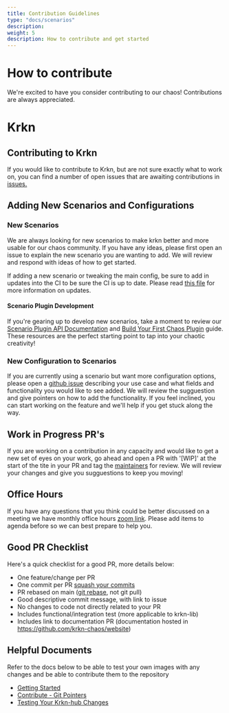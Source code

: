 ```yaml
---
title: Contribution Guidelines
type: "docs/scenarios"
description: 
weight: 5
description: How to contribute and get started
---
```


# How to contribute

We're excited to have you consider contributing to our chaos! Contributions are always appreciated. 

# Krkn 

## Contributing to Krkn

If you would like to contribute to Krkn, but are not sure exactly what to work on, you can find a number of open issues that are awaiting contributions in
[issues.](https://github.com/krkn-chaos/krkn/issues?q=is%3Aissue%20state%3Aopen%20label%3A%22good%20first%20issue%22)

## Adding New Scenarios and Configurations

### New Scenarios 

We are always looking for new scenarios to make krkn better and more usable for our chaos community. If you have any ideas, please first open an issue to explain the new scenario you are wanting to add. We will review and respond with ideas of how to get started. 

If adding a new scenario or tweaking the main config, be sure to add in updates into the CI to be sure the CI is up to date.
Please read [this file](https://krkn-chaos.dev/docs/getting-started/#adding-new-scenarios) for more information on updates.

#### Scenario Plugin Development

If you're gearing up to develop new scenarios, take a moment to review our
[Scenario Plugin API Documentation](/docs/contribution-guidelines/scenario_plugin_api.md) and
[Build Your First Chaos Plugin](/docs/contribution-guidelines/build-your-first-plugin.md) guide.
These resources are the perfect starting point to tap into your chaotic creativity!

### New Configuration to Scenarios 

If you are currently using a scenario but want more configuration options, please open a [github issue](https://github.com/krkn-chaos/krkn/issues) describing your use case and what fields and functionality you would like to see added. We will review the sugguestion and give pointers on how to add the functionality. If you feel inclined, you can start working on the feature and we'll help if you get stuck along the way. 


## Work in Progress PR's 
If you are working on a contribution in any capacity and would like to get a new set of eyes on your work, go ahead and open a PR with '[WIP]' at the start of the tite in your PR and tag the [maintainers](https://github.com/krkn-chaos/krkn/blob/main/MAINTAINERS.md) for review. We will review your changes and give you sugguestions to keep you moving! 

## Office Hours
If you have any questions that you think could be better discussed on a meeting we have monthly office hours [zoom link](https://zoom-lfx.platform.linuxfoundation.org/meetings/krkn?view=month). Please add items to agenda before so we can best prepare to help you.

## Good PR Checklist 
Here's a quick checklist for a good PR, more details below:
- One feature/change per PR
- One commit per PR [squash your commits](contribute.md#squash-commits)
- PR rebased on main ([git rebase](contribute.md#rebase-with-upstream), not git pull)
- Good descriptive commit message, with link to issue
- No changes to code not directly related to your PR
- Includes functional/integration test (more applicable to krkn-lib)
- Includes link to documentation PR (documentation hosted in https://github.com/krkn-chaos/website)

## Helpful Documents
Refer to the docs below to be able to test your own images with any changes and be able to contribute them to the repository
- [Getting Started](/docs/contribution-guidelines/getting-started.md)
- [Contribute - Git Pointers](/docs/contribution-guidelines/git-pointers.md)
- [Testing Your Krkn-hub Changes](/docs/contribution-guidelines/testing-changes.md)

